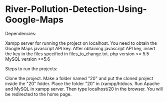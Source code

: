# River-Pollution-Detection-Using-Google-Maps
Dependencies:

Xampp server for running the project on localhost.
You need to obtain the Google Maps javascript API key. After obtaining javascript API key, insert the key in the files specified in files_to_change.txt.
php version >= 5.5
MySQL version >=5.6


Steps to run the projects:

Clone the project. Make a folder named "20" and put the cloned project inside the "20" folder. Place the folder "20" in /xampp/htdocs.
Run Apache and MySQL in xampp server. Then type localhost/20 in the browser. You will be redirected to the home page.
